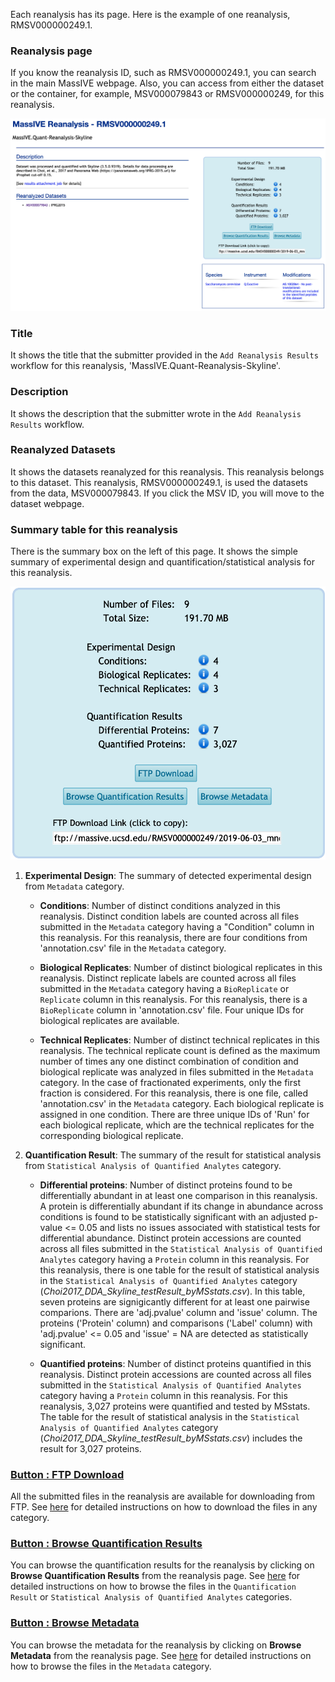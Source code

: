 
Each reanalysis has its page. Here is the example of one reanalysis, RMSV000000249.1.

### Reanalysis page
If you know the reanalysis ID, such as RMSV000000249.1, you can search in the main MassIVE webpage. Also, you can access from either the dataset or the container, for example, MSV000079843 or RMSV000000249, for this reanalysis.

![](img/access_quant_reanalyses/reanalysis_webpage.png)

### Title

It shows the title that the submitter provided in the `Add Reanalysis Results` workflow  for this reanalysis, 'MassIVE.Quant-Reanalysis-Skyline'.


### Description

It shows the description that the submitter wrote in the `Add Reanalysis Results` workflow.


### Reanalyzed Datasets

It shows the datasets reanalyzed for this reanalysis. This reanalysis belongs to this dataset. This reanalysis, RMSV000000249.1, is used the datasets from the data, MSV000079843. If you click the MSV ID, you will move to the dataset webpage.


### Summary table for this reanalysis

There is the summary box on the left of this page. It shows the simple summary of experimental design and quantification/statistical analysis for this reanalysis.

![](img/access_quant_reanalyses/reanalysis_summary_table.png)

1. **Experimental Design**: The summary of detected experimental design from `Metadata` category.

    - **Conditions**: Number of distinct conditions analyzed in this reanalysis. Distinct condition labels are counted across all files submitted in the `Metadata` category having a "Condition" column in this reanalysis. For this reanalysis, there are four conditions from 'annotation.csv' file in the `Metadata` category.

    - **Biological Replicates**: Number of distinct biological replicates in this reanalysis. Distinct replicate labels are counted across all files submitted in the `Metadata` category having a `BioReplicate` or `Replicate` column in this reanalysis. For this reanalysis, there is a `BioReplicate` column in 'annotation.csv' file. Four unique IDs for biological replicates are available.

    - **Technical Replicates**: Number of distinct technical replicates in this reanalysis. The technical replicate count is defined as the maximum number of times any one distinct combination of condition and biological replicate was analyzed in files submitted in the `Metadata` category. In the case of fractionated experiments, only the first fraction is considered. For this reanalysis, there is one file, called 'annotation.csv' in the `Metadata` category. Each biological replicate is assigned in one condition. There are three unique IDs of 'Run' for each biological replicate, which are the technical replicates for the corresponding biological replicate.


2. **Quantification Result**: The summary of the result for statistical analysis from `Statistical Analysis of Quantified Analytes` category.

    - **Differential proteins**: Number of distinct proteins found to be differentially abundant in at least one comparison in this reanalysis. A protein is differentially abundant if its change in abundance across conditions is found to be statistically significant with an adjusted p-value <= 0.05 and lists no issues associated with statistical tests for differential abundance. Distinct protein accessions are counted across all files submitted in the `Statistical Analysis of Quantified Analytes` category having a `Protein` column in this reanalysis. For this reanalysis, there is one table for the result of statistical analysis in the `Statistical Analysis of Quantified Analytes` category (_Choi2017_DDA_Skyline_testResult_byMSstats.csv_). In this table, seven proteins are signigicantly different for at least one pairwise comparions. There are 'adj.pvalue' column and 'issue' column. The proteins ('Protein' column) and comparisons ('Label' column) with 'adj.pvalue' <= 0.05 and 'issue' = NA are detected as statistically significant.

    - **Quantified proteins**: Number of distinct proteins quantified in this reanalysis. Distinct protein accessions are counted across all files submitted in the `Statistical Analysis of Quantified Analytes` category having a `Protein` column in this reanalysis. For this reanalysis, 3,027 proteins were quantified and tested by MSstats. The table for the result of statistical analysis in the `Statistical Analysis of Quantified Analytes` category (_Choi2017_DDA_Skyline_testResult_byMSstats.csv_) includes the result for 3,027 proteins.
    

### [Button : FTP Download](2_download_files.md)

All the submitted files in the reanalysis are available for downloading from FTP. See [here](2_download_files.md) for detailed instructions on how to download the files in any category.


### [Button : Browse Quantification Results](2_browse_files.md)

You can browse the quantification results for the reanalysis by clicking on **Browse Quantification Results** from the reanalysis page. See [here](2_browse_files.md) for detailed instructions on how to browse the files in the `Quantification Result` or `Statistical Analysis of Quantified Analytes` categories.


### [Button : Browse Metadata](2_browse_files.md)

You can browse the metadata for the reanalysis by clicking on **Browse Metadata** from the reanalysis page. See [here](2_browse_files.md) for detailed instructions on how to browse the files in the `Metadata` category.
